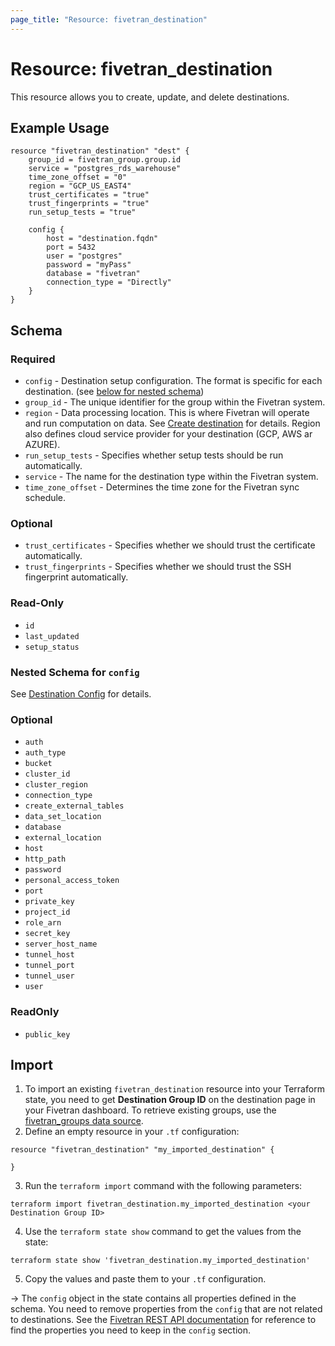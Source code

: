 ```yaml
---
page_title: "Resource: fivetran_destination"
---
```


# Resource: fivetran_destination

This resource allows you to create, update, and delete destinations.

## Example Usage

```hcl
resource "fivetran_destination" "dest" {
    group_id = fivetran_group.group.id
    service = "postgres_rds_warehouse"
    time_zone_offset = "0"
    region = "GCP_US_EAST4"
    trust_certificates = "true"
    trust_fingerprints = "true"
    run_setup_tests = "true"

    config {
        host = "destination.fqdn"
        port = 5432
        user = "postgres"
        password = "myPass"
        database = "fivetran"
        connection_type = "Directly"
    }
}
```

## Schema

### Required

- `config` - Destination setup configuration. The format is specific for each destination. (see [below for nested schema](#nestedblock--config))
- `group_id` - The unique identifier for the group within the Fivetran system.
- `region` - Data processing location. This is where Fivetran will operate and run computation on data. See [Create destination](https://fivetran.com/docs/rest-api/destinations#payloadparameters) for details. Region also defines cloud service provider for your destination (GCP, AWS ar AZURE). 
- `run_setup_tests` - Specifies whether setup tests should be run automatically.
- `service` - The name for the destination type within the Fivetran system.
- `time_zone_offset` - Determines the time zone for the Fivetran sync schedule.

### Optional

- `trust_certificates` - Specifies whether we should trust the certificate automatically.
- `trust_fingerprints` - Specifies whether we should trust the SSH fingerprint automatically.

### Read-Only

- `id` 
- `last_updated` 
- `setup_status`

<a id="nestedblock--config"></a>
### Nested Schema for `config`

See [Destination Config](https://fivetran.com/docs/rest-api/destinations/config) for details.

### Optional

- `auth`
- `auth_type` 
- `bucket` 
- `cluster_id`
- `cluster_region`
- `connection_type` 
- `create_external_tables` 
- `data_set_location` 
- `database`
- `external_location` 
- `host` 
- `http_path` 
- `password` 
- `personal_access_token` 
- `port`
- `private_key`
- `project_id`
- `role_arn` 
- `secret_key`
- `server_host_name` 
- `tunnel_host` 
- `tunnel_port` 
- `tunnel_user` 
- `user` 

### ReadOnly

- `public_key`

## Import

1. To import an existing `fivetran_destination` resource into your Terraform state, you need to get **Destination Group ID** on the destination page in your Fivetran dashboard.
To retrieve existing groups, use the [fivetran_groups data source](/docs/data-sources/groups).
2. Define an empty resource in your `.tf` configuration:

```hcl
resource "fivetran_destination" "my_imported_destination" {

}
```

3. Run the `terraform import` command with the following parameters:

```
terraform import fivetran_destination.my_imported_destination <your Destination Group ID>
```

4. Use the `terraform state show` command to get the values from the state:

```
terraform state show 'fivetran_destination.my_imported_destination'
```
5. Copy the values and paste them to your `.tf` configuration.

-> The `config` object in the state contains all properties defined in the schema. You need to remove properties from the `config` that are not related to destinations. See the [Fivetran REST API documentation](https://fivetran.com/docs/rest-api/destinations/config) for reference to find the properties you need to keep in the `config` section.